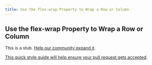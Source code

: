 ```yaml
---
title: Use the flex-wrap Property to Wrap a Row or Column
---
```

## Use the flex-wrap Property to Wrap a Row or Column

This is a stub. <a href='https://github.com/freecodecamp/guides/tree/master/src/pages/certifications/responsive-web-design/css-flexbox/use-the-flex-wrap-property-to-wrap-a-row-or-column/index.md' target='_blank' rel='nofollow'>Help our community expand it</a>.

<a href='https://github.com/freecodecamp/guides/blob/master/README.md' target='_blank' rel='nofollow'>This quick style guide will help ensure your pull request gets accepted</a>.

<!-- The article goes here, in GitHub-flavored Markdown. Feel free to add YouTube videos, images, and CodePen/JSBin embeds  -->
